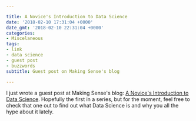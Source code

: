```yaml
---

title: A Novice's Introduction to Data Science
date: '2018-02-10 17:31:04 +0000'
date_gmt: '2018-02-10 22:31:04 +0000'
categories:
- Miscelaneous
tags:
- link
- data science
- guest post
- buzzwords
subtitle: Guest post on Making Sense's blog

---
```


I just wrote a guest post at Making Sense's blog: [A Novice's Introduction to Data Science](https://blog.makingsense.com/2018/02/a-novices-introduction-to-data-science/). Hopefully the first in a series, but for the moment, feel free to check that one out to find out what Data Science is and why you all the hype about it lately.
